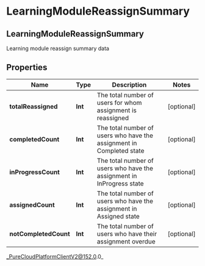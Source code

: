 # LearningModuleReassignSummary

## LearningModuleReassignSummary
Learning module reassign summary data

## Properties

|Name | Type | Description | Notes|
|------------ | ------------- | ------------- | -------------|
| **totalReassigned** | **Int** | The total number of users for whom assignment is reassigned | [optional] |
| **completedCount** | **Int** | The total number of users who have the assignment in Completed state | [optional] |
| **inProgressCount** | **Int** | The total number of users who have the assignment in InProgress state | [optional] |
| **assignedCount** | **Int** | The total number of users who have the assignment in Assigned state | [optional] |
| **notCompletedCount** | **Int** | The total number of users who have their assignment overdue | [optional] |



_PureCloudPlatformClientV2@152.0.0_
